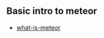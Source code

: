 
## Basic intro to meteor
* [what-is-meteor](https://www.eventedmind.com/classes/getting-started-with-meteor/meteor-what-is-meteor)
